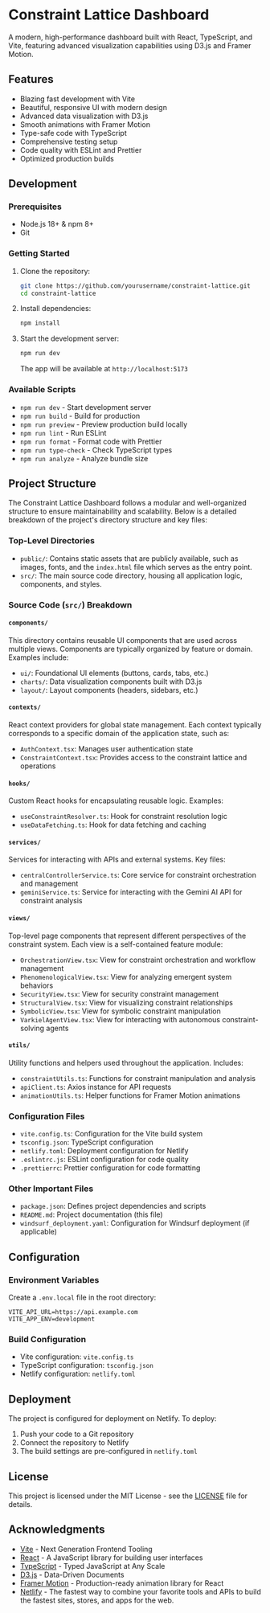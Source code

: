 # Constraint Lattice Dashboard

A modern, high-performance dashboard built with React, TypeScript, and Vite, featuring advanced visualization capabilities using D3.js and Framer Motion.

## Features

- Blazing fast development with Vite
- Beautiful, responsive UI with modern design
- Advanced data visualization with D3.js
- Smooth animations with Framer Motion
- Type-safe code with TypeScript
- Comprehensive testing setup
- Code quality with ESLint and Prettier
- Optimized production builds

## Development

### Prerequisites

- Node.js 18+ & npm 8+
- Git

### Getting Started

1. Clone the repository:
   ```bash
   git clone https://github.com/yourusername/constraint-lattice.git
   cd constraint-lattice
   ```

2. Install dependencies:
   ```bash
   npm install
   ```

3. Start the development server:
   ```bash
   npm run dev
   ```
   
   The app will be available at `http://localhost:5173`

### Available Scripts

- `npm run dev` - Start development server
- `npm run build` - Build for production
- `npm run preview` - Preview production build locally
- `npm run lint` - Run ESLint
- `npm run format` - Format code with Prettier
- `npm run type-check` - Check TypeScript types
- `npm run analyze` - Analyze bundle size

## Project Structure

The Constraint Lattice Dashboard follows a modular and well-organized structure to ensure maintainability and scalability. Below is a detailed breakdown of the project's directory structure and key files:

### Top-Level Directories

- `public/`: Contains static assets that are publicly available, such as images, fonts, and the `index.html` file which serves as the entry point.
- `src/`: The main source code directory, housing all application logic, components, and styles.

### Source Code (`src/`) Breakdown

#### `components/`
This directory contains reusable UI components that are used across multiple views. Components are typically organized by feature or domain. Examples include:
- `ui/`: Foundational UI elements (buttons, cards, tabs, etc.)
- `charts/`: Data visualization components built with D3.js
- `layout/`: Layout components (headers, sidebars, etc.)

#### `contexts/`
React context providers for global state management. Each context typically corresponds to a specific domain of the application state, such as:
- `AuthContext.tsx`: Manages user authentication state
- `ConstraintContext.tsx`: Provides access to the constraint lattice and operations

#### `hooks/`
Custom React hooks for encapsulating reusable logic. Examples:
- `useConstraintResolver.ts`: Hook for constraint resolution logic
- `useDataFetching.ts`: Hook for data fetching and caching

#### `services/`
Services for interacting with APIs and external systems. Key files:
- `centralControllerService.ts`: Core service for constraint orchestration and management
- `geminiService.ts`: Service for interacting with the Gemini AI API for constraint analysis

#### `views/`
Top-level page components that represent different perspectives of the constraint system. Each view is a self-contained feature module:
- `OrchestrationView.tsx`: View for constraint orchestration and workflow management
- `PhenomenologicalView.tsx`: View for analyzing emergent system behaviors
- `SecurityView.tsx`: View for security constraint management
- `StructuralView.tsx`: View for visualizing constraint relationships
- `SymbolicView.tsx`: View for symbolic constraint manipulation
- `VarkielAgentView.tsx`: View for interacting with autonomous constraint-solving agents

#### `utils/`
Utility functions and helpers used throughout the application. Includes:
- `constraintUtils.ts`: Functions for constraint manipulation and analysis
- `apiClient.ts`: Axios instance for API requests
- `animationUtils.ts`: Helper functions for Framer Motion animations

### Configuration Files

- `vite.config.ts`: Configuration for the Vite build system
- `tsconfig.json`: TypeScript configuration
- `netlify.toml`: Deployment configuration for Netlify
- `.eslintrc.js`: ESLint configuration for code quality
- `.prettierrc`: Prettier configuration for code formatting

### Other Important Files

- `package.json`: Defines project dependencies and scripts
- `README.md`: Project documentation (this file)
- `windsurf_deployment.yaml`: Configuration for Windsurf deployment (if applicable)

## Configuration

### Environment Variables

Create a `.env.local` file in the root directory:

```env
VITE_API_URL=https://api.example.com
VITE_APP_ENV=development
```

### Build Configuration

- Vite configuration: `vite.config.ts`
- TypeScript configuration: `tsconfig.json`
- Netlify configuration: `netlify.toml`

## Deployment

The project is configured for deployment on Netlify. To deploy:

1. Push your code to a Git repository
2. Connect the repository to Netlify
3. The build settings are pre-configured in `netlify.toml`

## License

This project is licensed under the MIT License - see the [LICENSE](LICENSE) file for details.

## Acknowledgments

- [Vite](https://vitejs.dev/) - Next Generation Frontend Tooling
- [React](https://reactjs.org/) - A JavaScript library for building user interfaces
- [TypeScript](https://www.typescriptlang.org/) - Typed JavaScript at Any Scale
- [D3.js](https://d3js.org/) - Data-Driven Documents
- [Framer Motion](https://www.framer.com/motion/) - Production-ready animation library for React
- [Netlify](https://www.netlify.com/) - The fastest way to combine your favorite tools and APIs to build the fastest sites, stores, and apps for the web.
